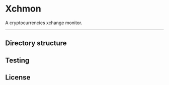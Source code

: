 # Xchmon

A cryptocurrencies xchange monitor.

************

## Directory structure

## Testing

## License